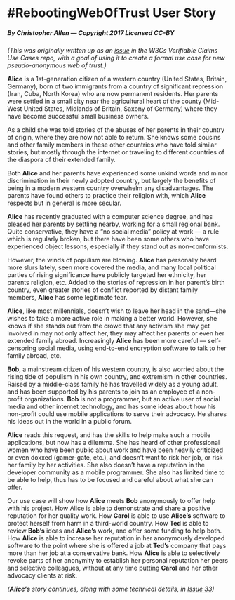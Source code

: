 # #RebootingWebOfTrust User Story

##### By Christopher Allen — Copyright 2017 Licensed CC-BY

*(This was originally written up as an [issue](https://github.com/w3c/vc-use-cases/issues/31) in the W3Cs Verifiable Claims Use Cases repo, with a goal of using it to create a formal use case for new pseudo-anonymous web of trust.)*

**Alice** is a 1st-generation citizen of a western country (United States, Britain, Germany), born of two immigrants from a country of significant repression (Iran, Cuba, North Korea) who are now permanent residents. Her parents were settled in a small city near the agricultural heart of the county (Mid-West United States, Midlands of Britain, Saxony of Germany) where they have become successful small business owners.

As a child she was told stories of the abuses of her parents in their country of origin, where they are now not able to return. She knows some cousins and other family members in these other countries who have told similar stories, but mostly through the internet or traveling to different countries of the diaspora of their extended family.

Both **Alice** and her parents have experienced some unkind words and minor discrimination in their newly adopted country, but largely the benefits of being in a modern western country overwhelm any disadvantages. The parents have found others to practice their religion with, which **Alice** respects but in general is more secular.

**Alice** has recently graduated with a computer science degree, and has pleased her parents by settling nearby, working for a small regional bank. Quite conservative, they have a “no social media” policy at work — a rule which is regularly broken, but there have been some others who have experienced object lessons, especially if they stand out as non-conformists.

However, the winds of populism are blowing. **Alice** has personally heard more slurs lately, seen more covered the media, and many local political parties of rising significance have publicly targeted her ethnicity, her parents religion, etc. Added to the stories of repression in her parent’s birth country, even greater stories of conflict reported by distant family members, **Alice** has some legitimate fear.

**Alice**, like most millennials, doesn’t wish to leave her head in the sand—she wishes to take a more active role in making a better world. However, she knows if she stands out from the crowd that any activism she may get involved in may not only affect her, they may affect her parents or even her extended family abroad. Increasingly **Alice** has been more careful — self-censoring social media, using end-to-end encryption software to talk to her family abroad, etc.

**Bob**, a mainstream citizen of his western country, is also worried about the rising tide of populism in his own country, and extremism in other countries. Raised by a middle-class family he has travelled widely as a young adult, and has been supported by his parents to join as an employee of a non-profit organizations. **Bob** is not a programmer, but an active user of social media and other internet technology, and has some ideas about how his non-profit could use mobile applications to serve their advocacy. He shares his ideas out in the world in a public forum.

**Alice** reads this request, and has the skills to help make such a mobile applications, but now has a dilemma. She has heard of other professional women who have been public about work and have been heavily criticized or even doxxed (gamer-gate, etc.), and doesn’t want to risk her job, or risk her family by her activities. She also doesn’t have a reputation in the developer community as a mobile programmer. She also has limited time to be able to help, thus has to be focused and careful about what she can offer.

Our use case will show how **Alice** meets **Bob** anonymously to offer help with his project. How Alice is able to demonstrate and share a positive reputation for her quality work. How **Carol** is able to use **Alice’s** software to protect herself from harm in a third-world country. How **Ted** is able to review **Bob’s** ideas and **Alice’s** work, and offer some funding to help both. How **Alice** is able to increase her reputation in her anonymously developed software to the point where she is offered a job at **Ted’s** company that pays more than her job at a conservative bank. How **Alice** is able to selectively revoke parts of her anonymity to establish her personal reputation her peers and selective colleagues, without at any time putting **Carol** and her other advocacy clients at risk.

*(**Alice's** story continues, along with some technical details, in [Issue 33](https://github.com/WebOfTrustInfo/btcr-hackathon/issues/33))*

